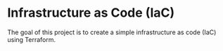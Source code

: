 # Infrastructure as Code (IaC)

The goal of this project is to create a simple infrastructure as code (IaC) using Terraform.